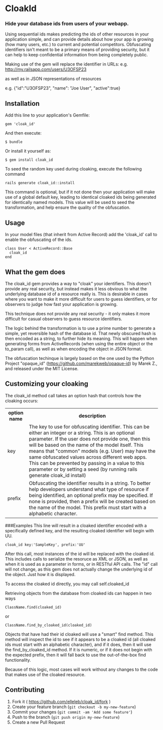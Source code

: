 # CloakId

### Hide your database ids from users of your webapp.

Using sequential ids makes predicting the ids of other resources in your application simple, and can provide details
about how your app is growing (how many users, etc.) to current and potential competitors.   Obfuscating identifiers isn't
meant to be a primary means of providing security, but it can help to keep confidential information from being completely
public.

Making use of the gem will replace the identifier in URLs:
e.g.  http://my.railsapp.com/users/U3OFSP23

as well as in JSON representations of resources

e.g.
{"id":"U3OFSP23", "name": "Joe User", "active":true}

## Installation

Add this line to your application's Gemfile:

    gem 'cloak_id'

And then execute:

    $ bundle

Or install it yourself as:

    $ gem install cloak_id

To seed the random key used during cloaking, execute the following command

    rails generate cloak_id::install

This command is optional, but if it not done then your application will make use of a global default key, leading to identical
cloaked ids being generated for identically named models.  This value will be used to seed the transformation, and help ensure
the quality of the obfuscation.

## Usage

In your model files (that inherit from Active Record) add the 'cloak_id' call to enable the obfuscating of the ids.

    class User < ActiveRecord::Base
      cloak_id
    end


## What the gem does

The cloak_id gem provides a way to "cloak" your identifiers.   This doesn't provide any real security, but instead makes it
less obvious to what the underlying database id of a resource really is.  This is desirable in cases where you want to make
it more difficult for users to guess identifiers, or for observers to judge how fast your application is growing.

This technique does not provide any real security - it only makes it more difficult for casual observers to guess resource
identifiers.

The logic behind the transformation is to use a prime number to generate a simple, yet reversible hash of the database id.
That newly obscured hash is then encoded as a string, to further hide its meaning.  This will happen when generating forms
from ActiveRecords (when using the entire object or the to_param call), as well as when encoding the object in JSON format.

The obfuscation techinque is largely based on the one used by the Python Project "opaque_id" (https://github.com/marekweb/opaque-id) by Marek Z., and released under the MIT License.
## Customizing your cloaking

The cloak_id method call takes an option hash that controls how the cloaking occurs:
<p>
<table>
  <tr>
    <th>option name</th>
    <th>description</th>
  </tr>
  <tr>
    <td>key</td>
    <td>The key to use for obfuscating identifier.   This can be either an integer or a string.   This is an optional
        parameter.  If the user does not provide one, then this will be based on the name of the model itself.  This
        means that "common" models (e.g. User) may have the same obfuscated values across different web apps.  This
        can be prevented by passing in a value to this parameter or by setting a seed (by running rails generate cloak_id install)
    </td>
  </tr>
  <tr>
    <td> prefix </td>
    <td> Obfuscating the identifier results in a string.  To better help developers understand what type of resource
         if being identified, an optional prefix may be specified.   If none is provided, then a prefix will be created
         based on the name of the model.  This prefix must start with a alphabetic character.
    </td>
  </tr>
</table>

###Examples
This line will result in a cloaked identifier encoded with a specifically defined key, and the resulting cloaked identifier
will begin with UU.

    cloak_id key:'SampleKey', prefix:'UU'

After this call, most instances of the id will be replaced with the cloaked id.   This includes calls to serialize the
resoruce as XML or JSON, as well as when it is used as a parameter in forms, or in RESTful API calls.   The "id" call will
not change, as this gem does not actually change the underlying id of the object.   Just how it is displayed.

To access the cloaked id directly, you may call
    self.cloaked_id

Retrieving objects from the database from cloaked ids can happen in two ways

    ClassName.find(cloaked_id)
or

    ClassName.find_by_cloaked_id(cloaked_id)

Objects that have had their id cloaked will use a "smart" find method.   This method will inspect the id to see if it
appears to be a cloaked id (all cloaked ids must start with an alphabetic character), and if it does, then it will use
the find_by_cloaked_id method.   If it is numeric, or if it does not begin with the expected prefix, then it will fall
back to use the out-of-the-box find functionality.

Because of this logic, most cases will work without any changes to the code that makes use of the cloaked resource.

## Contributing

1. Fork it ( https://github.com/elleleb/cloak_id/fork )
2. Create your feature branch (`git checkout -b my-new-feature`)
3. Commit your changes (`git commit -am 'Add some feature'`)
4. Push to the branch (`git push origin my-new-feature`)
5. Create a new Pull Request
